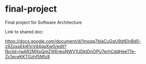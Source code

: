 # final-project
Final project for Software Architecture

Link to shared doc:

https://docs.google.com/document/d/1moqq7bIaCuGqU9dtElnBd5-z9ZoxpEkj61cV44qpXw0/edit?fbclid=IwAR2MXpQmZWEnkpNWV1UDktDnOPU7erhCddHeeT7e-Zc1qceKKTGzhf5MIz8
